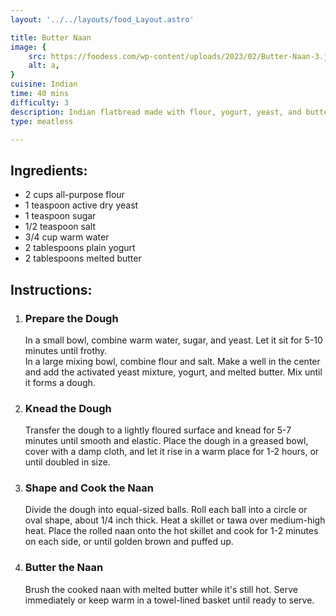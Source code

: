 ```yaml
---
layout: '../../layouts/food_Layout.astro'

title: Butter Naan
image: {
    src: https://foodess.com/wp-content/uploads/2023/02/Butter-Naan-3.jpg,
    alt: a,
}
cuisine: Indian
time: 40 mins
difficulty: 3
description: Indian flatbread made with flour, yogurt, yeast, and butter, cooked in a tandoor (clay oven) until puffy and slightly charred, often served with curries or kebabs.
type: meatless

---
```

<div class="recipe-container">
    <div class="ingredients">
        <h2>Ingredients:</h2>
        <ul>
            <li>2 cups all-purpose flour</li>
            <li>1 teaspoon active dry yeast</li>
            <li>1 teaspoon sugar</li>
            <li>1/2 teaspoon salt</li>
            <li>3/4 cup warm water</li>
            <li>2 tablespoons plain yogurt</li>
            <li>2 tablespoons melted butter</li>
        </ul>
    </div>
    <div class="instructions">
        <h2>Instructions:</h2>
        <ol>
            <li><h3>Prepare the Dough</h3>
                In a small bowl, combine warm water, sugar, and yeast. Let it sit for 5-10 minutes until frothy.
                <br>
                In a large mixing bowl, combine flour and salt. Make a well in the center and add the activated yeast mixture, yogurt, and melted butter. Mix until it forms a dough.
            </li>
            <li><h3>Knead the Dough</h3>
                Transfer the dough to a lightly floured surface and knead for 5-7 minutes until smooth and elastic. Place the dough in a greased bowl, cover with a damp cloth, and let it rise in a warm place for 1-2 hours, or until doubled in size.
            </li>
            <li><h3>Shape and Cook the Naan</h3>
                Divide the dough into equal-sized balls. Roll each ball into a circle or oval shape, about 1/4 inch thick. Heat a skillet or tawa over medium-high heat. Place the rolled naan onto the hot skillet and cook for 1-2 minutes on each side, or until golden brown and puffed up.
            </li>
            <li><h3>Butter the Naan</h3>
                Brush the cooked naan with melted butter while it's still hot. Serve immediately or keep warm in a towel-lined basket until ready to serve.
            </li>
        </ol>
    </div>
</div>
